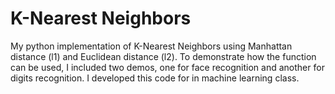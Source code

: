 # K-Nearest Neighbors

My python implementation of K-Nearest Neighbors using Manhattan distance (l1) and Euclidean distance (l2). To demonstrate how the function can be used, I included two demos, one for face recognition and another for digits recognition. I developed this code for in machine learning class. 
